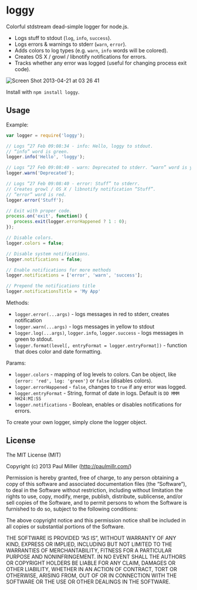 # loggy

Colorful stdstream dead-simple logger for node.js.

* Logs stuff to stdout (`log`, `info`, `success`).
* Logs errors & warnings to stderr (`warn`, `error`).
* Adds colors to log types (e.g. `warn`, `info` words will be colored).
* Creates OS X / growl / libnotify notifications for errors.
* Tracks whether any error was logged (useful for changing process exit code).

![Screen Shot 2013-04-21 at 03 26 41](https://f.cloud.github.com/assets/574696/405855/2fe7271e-aa1a-11e2-8b85-347e71ac49f9.png)


Install with `npm install loggy`.

## Usage

Example:

```javascript
var logger = require('loggy');

// Logs “27 Feb 09:08:34 - info: Hello, loggy to stdout.
// “info” word is green.
logger.info('Hello', 'loggy');

// Logs “27 Feb 09:08:40 - warn: Deprecated to stderr. “warn” word is yellow.
logger.warn('Deprecated');

// Logs “27 Feb 09:08:40 - error: Stuff” to stderr.
// Creates growl / OS X / libnotify notification “Stuff”.
// “error” word is red.
logger.error('Stuff');

// Exit with proper code.
process.on('exit', function() {
   process.exit(logger.errorHappened ? 1 : 0);
});

// Disable colors.
logger.colors = false;

// Disable system notifications.
logger.notifications = false;

// Enable notifications for more methods
logger.notifications = ['error', 'warn', 'success'];

// Prepend the notifications title
logger.notificationsTitle = 'My App'
```

Methods:

* `logger.error(...args)` - logs messages in red to stderr, creates notification
* `logger.warn(...args)` - logs messages in yellow to stdout
* `logger.log(...args)`, `logger.info`, `logger.success` -
  logs messages in green to stdout.
* `logger.format(level[, entryFormat = logger.entryFormat])` - function that does color and date formatting.

Params:

* `logger.colors` - mapping of log levels to colors.
  Can be object, like `{error: 'red', log: 'green'}` or `false`
  (disables colors).
* `logger.errorHappened` - `false`, changes to `true` if any error was logged.
* `logger.entryFormat` - String, format of date in logs. Default is `DD MMM HH24:MI:SS`
* `logger.notifications` - Boolean, enables or disables notifications for errors.

To create your own logger, simply clone the logger object.

## License

The MIT License (MIT)

Copyright (c) 2013 Paul Miller (http://paulmillr.com/)

Permission is hereby granted, free of charge, to any person obtaining a copy
of this software and associated documentation files (the “Software”), to deal
in the Software without restriction, including without limitation the rights
to use, copy, modify, merge, publish, distribute, sublicense, and/or sell
copies of the Software, and to permit persons to whom the Software is
furnished to do so, subject to the following conditions:

The above copyright notice and this permission notice shall be included in
all copies or substantial portions of the Software.

THE SOFTWARE IS PROVIDED “AS IS”, WITHOUT WARRANTY OF ANY KIND, EXPRESS OR
IMPLIED, INCLUDING BUT NOT LIMITED TO THE WARRANTIES OF MERCHANTABILITY,
FITNESS FOR A PARTICULAR PURPOSE AND NONINFRINGEMENT. IN NO EVENT SHALL THE
AUTHORS OR COPYRIGHT HOLDERS BE LIABLE FOR ANY CLAIM, DAMAGES OR OTHER
LIABILITY, WHETHER IN AN ACTION OF CONTRACT, TORT OR OTHERWISE, ARISING FROM,
OUT OF OR IN CONNECTION WITH THE SOFTWARE OR THE USE OR OTHER DEALINGS IN
THE SOFTWARE.
